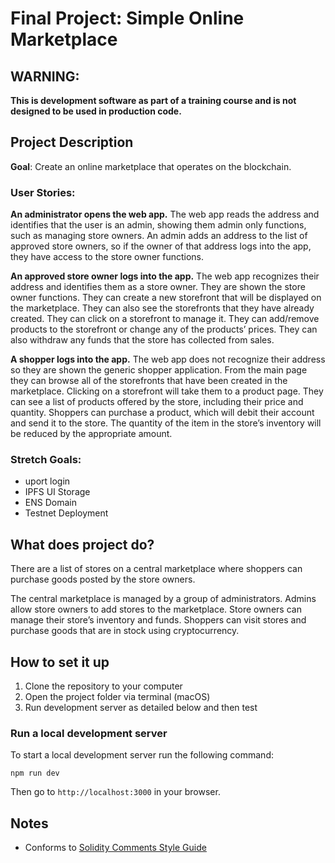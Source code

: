 # Final Project: Simple Online Marketplace

## WARNING: 
**This is development software as part of a training course and is not designed to be used in production code.**

## Project Description

**Goal**: Create an online marketplace that operates on the blockchain.
 
 
### User Stories:

**An administrator opens the web app.** The web app reads the address and identifies that the user is an admin, showing them admin only functions, such as managing store owners. An admin adds an address to the list of approved store owners, so if the owner of that address logs into the app, they have access to the store owner functions.
 
**An approved store owner logs into the app.** The web app recognizes their address and identifies them as a store owner. They are shown the store owner functions. They can create a new storefront that will be displayed on the marketplace. They can also see the storefronts that they have already created. They can click on a storefront to manage it. They can add/remove products to the storefront or change any of the products’ prices. They can also withdraw any funds that the store has collected from sales.
 
**A shopper logs into the app.** The web app does not recognize their address so they are shown the generic shopper application. From the main page they can browse all of the storefronts that have been created in the marketplace. Clicking on a storefront will take them to a product page. They can see a list of products offered by the store, including their price and quantity. Shoppers can purchase a product, which will debit their account and send it to the store. The quantity of the item in the store’s inventory will be reduced by the appropriate amount.
 
### Stretch Goals:
-   uport login
-   IPFS UI Storage
-   ENS Domain
-   Testnet Deployment

## What does project do?

There are a list of stores on a central marketplace where shoppers can purchase goods posted by the store owners.
 
The central marketplace is managed by a group of administrators. Admins allow store owners to add stores to the marketplace. Store owners can manage their store’s inventory and funds. Shoppers can visit stores and purchase goods that are in stock using cryptocurrency. 

## How to set it up

1. Clone the repository to your computer
2. Open the project folder via terminal (macOS)
3. Run development server as detailed below and then test

### Run a local development server

To start a local development server run the following command:

`npm run dev`

Then go to `http://localhost:3000` in your  browser.

## Notes

- Conforms to [Solidity Comments Style Guide](https://solidity.readthedocs.io/en/v0.4.21/layout-of-source-files.html#comments)